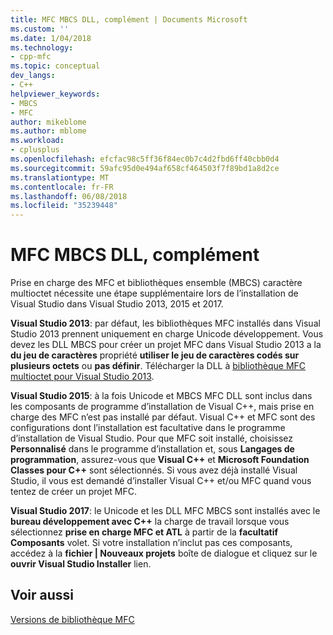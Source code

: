```yaml
---
title: MFC MBCS DLL, complément | Documents Microsoft
ms.custom: ''
ms.date: 1/04/2018
ms.technology:
- cpp-mfc
ms.topic: conceptual
dev_langs:
- C++
helpviewer_keywords:
- MBCS
- MFC
author: mikeblome
ms.author: mblome
ms.workload:
- cplusplus
ms.openlocfilehash: efcfac98c5ff36f84ec0b7c4d2fbd6ff40cbb0d4
ms.sourcegitcommit: 59afc95d0e494af658cf464503f7f89bd1a8d2ce
ms.translationtype: MT
ms.contentlocale: fr-FR
ms.lasthandoff: 06/08/2018
ms.locfileid: "35239448"
---
```

# <a name="mfc-mbcs-dll-add-on"></a>MFC MBCS DLL, complément

Prise en charge des MFC et bibliothèques ensemble (MBCS) caractère multioctet nécessite une étape supplémentaire lors de l’installation de Visual Studio dans Visual Studio 2013, 2015 et 2017.

**Visual Studio 2013**: par défaut, les bibliothèques MFC installés dans Visual Studio 2013 prennent uniquement en charge Unicode développement. Vous devez les DLL MBCS pour créer un projet MFC dans Visual Studio 2013 a la **du jeu de caractères** propriété **utiliser le jeu de caractères codés sur plusieurs octets** ou **pas définir**. Télécharger la DLL à [bibliothèque MFC multioctet pour Visual Studio 2013](https://www.microsoft.com/en-us/download/details.aspx?id=40770).

**Visual Studio 2015**: à la fois Unicode et MBCS MFC DLL sont inclus dans les composants de programme d’installation de Visual C++, mais prise en charge des MFC n’est pas installé par défaut. Visual C++ et MFC sont des configurations dont l’installation est facultative dans le programme d’installation de Visual Studio. Pour que MFC soit installé, choisissez **Personnalisé** dans le programme d’installation et, sous **Langages de programmation**, assurez-vous que **Visual C++** et **Microsoft Foundation Classes pour C++** sont sélectionnés. Si vous avez déjà installé Visual Studio, il vous est demandé d’installer Visual C++ et/ou MFC quand vous tentez de créer un projet MFC.

**Visual Studio 2017**: le Unicode et les DLL MFC MBCS sont installés avec le **bureau développement avec C++** la charge de travail lorsque vous sélectionnez **prise en charge MFC et ATL** à partir de la **facultatif Composants** volet. Si votre installation n’inclut pas ces composants, accédez à la **fichier | Nouveaux projets** boîte de dialogue et cliquez sur le **ouvrir Visual Studio Installer** lien.

## <a name="see-also"></a>Voir aussi

[Versions de bibliothèque MFC](../mfc/mfc-library-versions.md)

